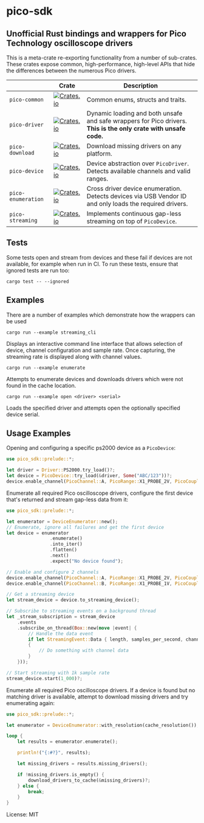 # pico-sdk

## Unofficial Rust bindings and wrappers for Pico Technology oscilloscope drivers

This is a meta-crate re-exporting functionality from a number of sub-crates. These
crates expose common, high-performance, high-level APIs that hide the differences between the
numerous Pico drivers.

|  | Crate | Description |
|--|-------|-------------|
|`pico-common`|[![Crates.io](https://img.shields.io/crates/v/pico-common)](https://crates.io/crates/pico-common)| Common enums, structs and traits. |
|`pico-driver`|[![Crates.io](https://img.shields.io/crates/v/pico-driver)](https://crates.io/crates/pico-driver)| Dynamic loading and both unsafe and safe wrappers for Pico drivers. **This is the only crate with unsafe code.** |
|`pico-download`|[![Crates.io](https://img.shields.io/crates/v/pico-download)](https://crates.io/crates/pico-download)| Download missing drivers on any platform. |
|`pico-device`|[![Crates.io](https://img.shields.io/crates/v/pico-device)](https://crates.io/crates/pico-device)| Device abstraction over `PicoDriver`. Detects available channels and valid ranges. |
|`pico-enumeration`|[![Crates.io](https://img.shields.io/crates/v/pico-enumeration)](https://crates.io/crates/pico-enumeration)| Cross driver device enumeration. Detects devices via USB Vendor ID and only loads the required drivers. |
|`pico-streaming`|[![Crates.io](https://img.shields.io/crates/v/pico-streaming)](https://crates.io/crates/pico-streaming)| Implements continuous gap-less streaming on top of `PicoDevice`. |

## Tests
Some tests open and stream from devices and these fail if devices are not available, for example when run in CI.
To run these tests, ensure that ignored tests are run too:

`cargo test -- --ignored`

## Examples

There are a number of examples which demonstrate how the wrappers can be used

`cargo run --example streaming_cli`

Displays an interactive command line interface that allows selection of device, channel configuration
and sample rate. Once capturing, the streaming rate is displayed along with channel values.

`cargo run --example enumerate`

Attempts to enumerate devices and downloads drivers which were not found in the cache location.

`cargo run --example open <driver> <serial>`

Loads the specified driver and attempts open the optionally specified device serial.


## Usage Examples
Opening and configuring a specific ps2000 device as a `PicoDevice`:
```rust
use pico_sdk::prelude::*;

let driver = Driver::PS2000.try_load()?;
let device = PicoDevice::try_load(&driver, Some("ABC/123"))?;
device.enable_channel(PicoChannel::A, PicoRange::X1_PROBE_2V, PicoCoupling::DC);
```

Enumerate all required Pico oscilloscope drivers, configure the first device that's returned and stream
gap-less data from it:
```rust
use pico_sdk::prelude::*;

let enumerator = DeviceEnumerator::new();
// Enumerate, ignore all failures and get the first device
let device = enumerator
                .enumerate()
                .into_iter()
                .flatten()
                .next()
                .expect("No device found");

// Enable and configure 2 channels
device.enable_channel(PicoChannel::A, PicoRange::X1_PROBE_2V, PicoCoupling::DC);
device.enable_channel(PicoChannel::B, PicoRange::X1_PROBE_1V, PicoCoupling::AC);

// Get a streaming device
let stream_device = device.to_streaming_device();

// Subscribe to streaming events on a background thread
let _stream_subscription = stream_device
    .events
    .subscribe_on_thread(Box::new(move |event| {
        // Handle the data event
        if let StreamingEvent::Data { length, samples_per_second, channels } = event
        {
            // Do something with channel data
        }
    }));

// Start streaming with 1k sample rate
stream_device.start(1_000)?;
```

Enumerate all required Pico oscilloscope drivers. If a device is found but no matching
driver is available, attempt to download missing drivers and try enumerating again:
```rust
use pico_sdk::prelude::*;

let enumerator = DeviceEnumerator::with_resolution(cache_resolution());

loop {
    let results = enumerator.enumerate();

    println!("{:#?}", results);

    let missing_drivers = results.missing_drivers();

    if !missing_drivers.is_empty() {
        download_drivers_to_cache(&missing_drivers)?;
    } else {
        break;
    }
}
```

License: MIT

